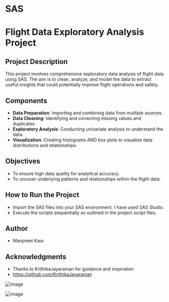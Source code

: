 # SAS
# Flight Data Exploratory Analysis Project

## Project Description
This project involves comprehensive exploratory data analysis of flight data using SAS. The aim is to clean, analyze, and model the data to extract useful insights that could potentially improve flight operations and safety.

## Components
- **Data Preparation**: Importing and combining data from multiple sources.
- **Data Cleaning**: Identifying and correcting missing values and duplicates.
- **Exploratory Analysis**: Conducting univariate analysis to understand the data.
- **Visualization**: Creating histograms AND box plots to visualize data distributions and relationships.

## Objectives
- To ensure high data quality for analytical accuracy.
- To uncover underlying patterns and relationships within the flight data.

## How to Run the Project
- Import the SAS files into your SAS environment. I have used SAS Studio.
- Execute the scripts sequentially as outlined in the project script files.

## Author
- Manpreet Kaur

## Acknowledgments
- Thanks to KrithikaJayaraman for guidance and inspiration
- https://github.com/KrithikaJayaraman


![image](https://github.com/Manpreetkaur0509/SAS/assets/146500547/d69ba4d8-5e5e-46a2-b414-82dbc5ea8909)


![image](https://github.com/Manpreetkaur0509/SAS/assets/146500547/be7c44e8-1e94-4689-841d-766f99fd5b2d)
